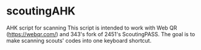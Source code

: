 # scoutingAHK
AHK script for scanning
This script is intended to work with Web QR (https://webqr.com/) and 343's fork of 2451's ScoutingPASS. 
The goal is to make scanning scouts' codes into one keyboard shortcut.
